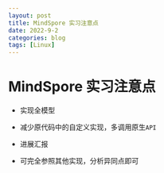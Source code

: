 ```yaml
---
layout: post
title: MindSpore 实习注意点
date: 2022-9-2
categories: blog
tags: [Linux]
---
```

# MindSpore 实习注意点

- 实现全模型

- 减少原代码中的自定义实现，多调用原生`API`

- 进展汇报

- 可完全参照其他实现，分析异同点即可

